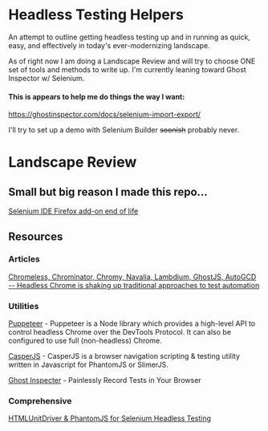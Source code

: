 # Headless Testing Helpers
An attempt to outline getting headless testing up and in running as quick, easy, and effectively in today's ever-modernizing landscape.

As of right now I am doing a Landscape Review and will try to choose ONE set of tools and methods to write up. I'm currently leaning toward Ghost Inspector w/ Selenium.

#### This is appears to help me do things the way I want:
https://ghostinspector.com/docs/selenium-import-export/

I'll try to set up a demo with Selenium Builder ~~soonish~~ probably never.


# Landscape Review
## Small but big reason I made this repo...
[Selenium IDE Firefox add-on end of life](https://www.ghacks.net/2017/08/21/selenium-ide-firefox-add-on-end-of-live/)

## Resources

### Articles
[Chromeless, Chrominator, Chromy, Navalia, Lambdium, GhostJS, AutoGCD -- Headless Chrome is shaking up traditional approaches to test automation](https://medium.com/@kensoh/chromeless-chrominator-chromy-navalia-lambdium-ghostjs-autogcd-ef34bcd26907)

### Utilities
[Puppeteer](https://github.com/GoogleChrome/puppeteer) - Puppeteer is a Node library which provides a high-level API to control headless Chrome over the DevTools Protocol. It can also be configured to use full (non-headless) Chrome.

[CasperJS](http://casperjs.org ) - CasperJS is a browser navigation scripting & testing utility written in Javascript for PhantomJS or SlimerJS.

[Ghost Inspecter](https://ghostinspector.com/) - Painlessly Record Tests in Your Browser

### Comprehensive
[HTMLUnitDriver & PhantomJS for Selenium Headless Testing](https://www.guru99.com/selenium-with-htmlunit-driver-phantomjs.html)
